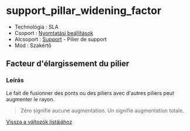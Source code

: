 # support\_pillar\_widening\_factor

* Technológia : SLA
* Csoport : [Nyomtatási beállítások](../sla_printer/sla_parameters.md)
* Alcsoport : [Support](../../beallitasok/print_settings.md#support) - Pilier de support
* Mód : Szakértő

## Facteur d'élargissement du pilier

### Leírás

Le fait de fusionner des ponts ou des piliers avec d'autres piliers peut augmenter le rayon.

> Zéro signifie aucune augmentation. Un signifie augmentation totale.

[Vissza a változók listájához](../../variable_list)

